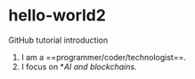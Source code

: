 # hello-world2
GitHub tutorial introduction
1. I am a ==programmer/coder/technologist==.
2. I focus on **AI and blockchains*.

